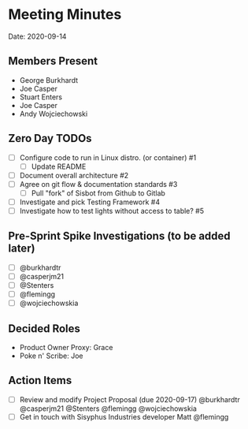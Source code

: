 # Meeting Minutes
Date: 2020-09-14

## Members Present
* George Burkhardt
* Joe Casper
* Stuart Enters
* Joe Casper
* Andy Wojciechowski

## Zero Day TODOs
* [ ] Configure code to run in Linux distro. (or container) #1
    * [ ] Update README
* [ ] Document overall architecture #2
* [ ] Agree on git flow & documentation standards #3
    * [ ] Pull "fork" of Sisbot from Github to Gitlab
* [ ] Investigate and pick Testing Framework #4
* [ ] Investigate how to test lights without access to table? #5

## Pre-Sprint Spike Investigations (to be added later)
* [ ] @burkhardtr
* [ ] @casperjm21
* [ ] @Stenters
* [ ] @flemingg
* [ ] @wojciechowskia

## Decided Roles
* Product Owner Proxy: Grace
* Poke n' Scribe: Joe

## Action Items
* [ ] Review and modify Project Proposal (due 2020-09-17) @burkhardtr @casperjm21 @Stenters @flemingg @wojciechowskia
* [ ] Get in touch with Sisyphus Industries developer Matt @flemingg
